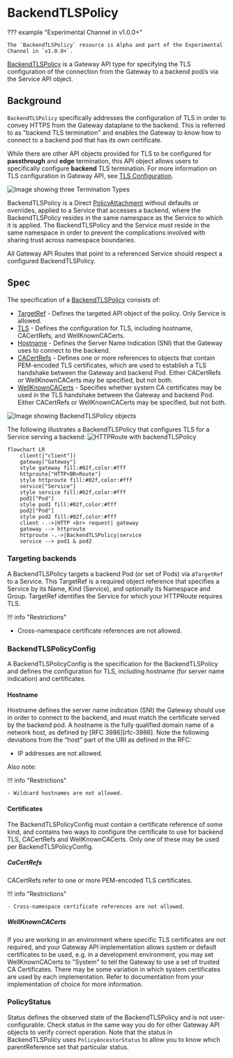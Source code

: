 # BackendTLSPolicy

??? example "Experimental Channel in v1.0.0+"

    The `BackendTLSPolicy` resource is Alpha and part of the Experimental Channel in `v1.0.0+`.


[BackendTLSPolicy][backendtlspolicy] is a Gateway API type for specifying the TLS configuration
of the connection from the Gateway to a backend pod/s via the Service API object.

## Background

`BackendTLSPolicy` specifically addresses the configuration of TLS in order to convey HTTPS from the Gateway
dataplane to the backend.  This is referred to as "backend TLS termination" and enables the Gateway to know
how to connect to a backend pod that has its own certificate.  

While there are other API objects provided for TLS to be configured for **passthrough** and **edge** termination,
this API object allows users to specifically configure **backend** TLS termination.  For more information on TLS
configuration in Gateway API, see [TLS Configuration](/guides/tls/).

![Image showing three Termination Types](/images/tls-termination-types.png)

BackendTLSPolicy is a Direct [PolicyAttachment](/reference/policy-attachment/) without defaults or overrides,
applied to a Service that accesses a backend, where the BackendTLSPolicy resides in the same namespace as the
Service to which it is applied. The BackendTLSPolicy and the Service must reside in the same namespace in order
to prevent the complications involved with sharing trust across namespace boundaries.  

All Gateway API Routes that point to a referenced Service should respect a configured BackendTLSPolicy.

## Spec

The specification of a [BackendTLSPolicy][backendtlspolicy] consists of:

- [TargetRef][targetRef] - Defines the targeted API object of the policy.  Only Service is allowed.
- [TLS][tls] - Defines the configuration for TLS, including hostname, CACertRefs, and WellKnownCACerts.
- [Hostname][hostname] - Defines the Server Name Indication (SNI) that the Gateway uses to connect to the backend.
- [CACertRefs][caCertRefs] - Defines one or more references to objects that contain PEM-encoded TLS certificates,
which are used to establish a TLS handshake between the Gateway and backend Pod.  Either CACertRefs or WellKnownCACerts
may be specified, but not both.
- [WellKnownCACerts][wellKnownCACerts] - Specifies whether system CA certificates may be used in the TLS
handshake between the Gateway and backend Pod.  Either CACertRefs or WellKnownCACerts may be specified, but not both.

![Image showing BackendTLSPolicy objects](images/backendtlspolicy-api.png)

The following illustrates a BackendTLSPolicy that configures TLS for a Service serving a backend:
![HTTPRoute with backendTLSPolicy](/images/httproute-with-backend-tls-policy.png)

```mermaid
flowchart LR
    client(["client"])
    gateway["Gateway"]
    style gateway fill:#02f,color:#fff
    httproute["HTTP<BR>Route"]
    style httproute fill:#02f,color:#fff
    service["Service"]
    style service fill:#02f,color:#fff
    pod1["Pod"]
    style pod1 fill:#02f,color:#fff
    pod2["Pod"]
    style pod2 fill:#02f,color:#fff
    client -.->|HTTP <br> request| gateway
    gateway --> httproute
    httproute -.->|BackendTLSPolicy|service
    service --> pod1 & pod2
```

### Targeting backends

A BackendTLSPolicy targets a backend Pod (or set of Pods) via a`TargetRef` to a Service.  This TargetRef is a
required object reference that specifies a Service by its Name, Kind (Service), and optionally its Namespace and Group.
TargetRef identifies the Service for which your HTTPRoute requires TLS.

!!! info "Restrictions"
- Cross-namespace certificate references are not allowed.

### BackendTLSPolicyConfig

A BackendTLSPolicyConfig is the specification for the BackendTLSPolicy and defines the configuration for TLS,
including hostname (for server name indication) and certificates.

#### Hostname

Hostname defines the server name indication (SNI) the Gateway should use in order to connect to the backend, and must
match the certificate served by the backend pod. A hostname is the fully qualified domain name of a network host, as
defined by [RFC 3986][rfc-3986]. Note the following deviations from the “host” part of the URI as defined in the RFC:

- IP addresses are not allowed.

Also note:

!!! info "Restrictions"

    - Wildcard hostnames are not allowed.

#### Certificates

The BackendTLSPolicyConfig must contain a certificate reference of some kind, and contains two ways to configure the
certificate to use for backend TLS, CACertRefs and WellKnownCACerts.  Only one of these may be used per
BackendTLSPolicyConfig.

##### CaCertRefs

CACertRefs refer to one or more PEM-encoded TLS certificates.

!!! info "Restrictions"

    - Cross-namespace certificate references are not allowed.

##### WellKnownCACerts

If you are working in an environment where specific TLS certificates are not required, and your Gateway API
implementation allows system or default certificates to be used, e.g. in a development environment, you may
set WellKnownCACerts to "System" to tell the Gateway to use a set of trusted CA Certificates. There may be
some variation in which system certificates are used by each implementation. Refer to documentation from your
implementation of choice for more information.

### PolicyStatus

Status defines the observed state of the BackendTLSPolicy and is not user-configurable.  Check status in the same
way you do for other Gateway API objects to verify correct operation.  Note that the status in BackendTLSPolicy
uses `PolicyAncestorStatus` to allow you to know which parentReference set that particular status.

[backendtlspolicy]: /references/spec/#gateway.networking.k8s.io/v1alpha2.BackendTLSPolicy
[tls]: /references/spec/#gateway.networking.k8s.io/v1alpha2.BackendTLSPolicy.TLS
[caCertRefs]: /references/spec/#gateway.networking.k8s.io/v1alpha2.BackendTLSPolicyConfig.CACertRefs
[wellKnownCACerts]: /references/spec/#gateway.networking.k8s.io/v1alpha2.BackendTLSPolicyConfig.WellKnownCACerts
[hostname]: /references/spec/#gateway.networking.k8s.io/v1beta1.PreciseHostname
[targetRef]: /references/spec/#gateway.networking.k8s.io/v1alpha2.PolicyTargetReference
